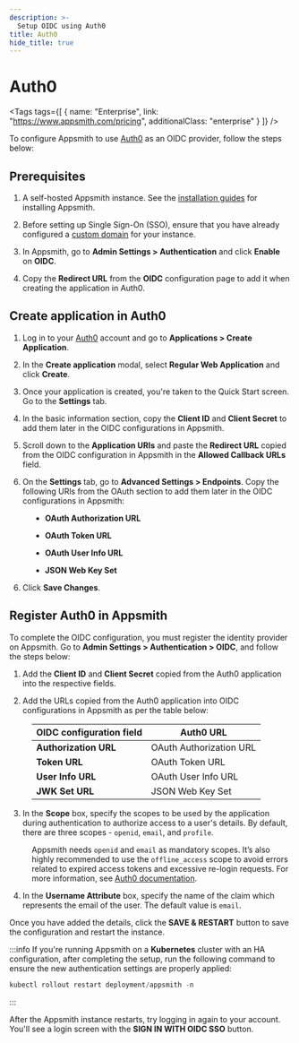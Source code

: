 ```yaml
---
description: >-
  Setup OIDC using Auth0
title: Auth0
hide_title: true
---
```

<!-- vale off -->

<div className="tag-wrapper">
 <h1>Auth0</h1>

<Tags
tags={[
{ name: "Enterprise", link: "https://www.appsmith.com/pricing", additionalClass: "enterprise" }
]}
/>

</div>

<!-- vale on -->

To configure Appsmith to use [Auth0](https://auth0.com/) as an OIDC provider, follow the steps below:

## Prerequisites

1. A self-hosted Appsmith instance. See the [installation guides](/getting-started/setup/installation-guides) for installing Appsmith.

2. Before setting up Single Sign-On (SSO), ensure that you have already configured a [custom domain](/getting-started/setup/instance-configuration/custom-domain) for your instance.

3. In Appsmith, go to **Admin Settings > Authentication** and click **Enable** on  **OIDC**.

4. Copy the **Redirect URL** from the **OIDC** configuration page to add it when creating the application in Auth0. 

<ZoomImage src="/img/oidc-configurations-in-appsmith.png" alt="OIDC configurations" caption="OIDC configurations in Appsmith" />

## Create application in Auth0

1. Log in to your [Auth0](https://auth0.com/) account and go to **Applications > Create Application**. 

2. In the **Create application** modal, select **Regular Web Application** and click **Create**.

3. Once your application is created, you're taken to the Quick Start screen. Go to the **Settings** tab.

4. In the basic information section, copy the **Client ID** and **Client Secret** to add them later in the OIDC configurations in Appsmith.

5. Scroll down to the **Application URIs** and paste the **Redirect URL** copied from the OIDC configuration in Appsmith in the **Allowed Callback URLs** field.

6. On the **Settings** tab, go to **Advanced Settings > Endpoints**. Copy the following URls from the OAuth section to add them later in the OIDC configurations in Appsmith:

<dd>

- **OAuth Authorization URL**

- **OAuth Token URL**

- **OAuth User Info URL**

- **JSON Web Key Set**

</dd>

6. Click **Save Changes**.

##  Register Auth0 in Appsmith

To complete the OIDC configuration, you must register the identity provider on Appsmith. Go to **Admin Settings > Authentication > OIDC**, and follow the steps below:

1. Add the **Client ID** and **Client Secret** copied from the Auth0 application into the respective fields.

2. Add the URLs copied from the Auth0 application into OIDC configurations in Appsmith as per the table below:

<dd>

  | **OIDC configuration field**      |  **Auth0 URL** |
  | ----------------------- | --------------------- |
  | **Authorization URL** | OAuth Authorization URL     |
  | **Token URL**         | OAuth Token URL             |
  | **User Info URL**      |  OAuth User Info URL         |
  | **JWK Set URL**           | JSON Web Key Set             |

</dd>

3. In the **Scope** box, specify the scopes to be used by the application during authentication to authorize access to a user's details. By default, there are three scopes - `openid`, `email`, and `profile`. 

<dd>

 Appsmith needs `openid` and `email` as mandatory scopes. It’s also highly recommended to use the `offline_access` scope to avoid errors related to expired access tokens and excessive re-login requests. For more information, see [Auth0 documentation](https://auth0.com/docs/secure/tokens/refresh-tokens).

</dd>

4. In the **Username Attribute** box, specify the name of the claim which represents the email of the user. The default value is `email`.

Once you have added the details, click the **SAVE & RESTART** button to save the configuration and restart the instance. 

:::info
If you're running Appsmith on a **Kubernetes** cluster with an HA configuration, after completing the setup, run the following command to ensure the new authentication settings are properly applied:

```js
kubectl rollout restart deployment/appsmith -n
```
:::

After the Appsmith instance restarts, try logging in again to your account. You'll see a login screen with the **SIGN IN WITH OIDC SSO** button.

<dd>

<ZoomImage src="/img/Appsmith-Login-Screen-Shows-OIDC.png" alt="OIDC-login" caption="Login with OIDC SSO " />

</dd>